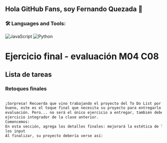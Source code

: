 ## Hola GitHub Fans, soy Fernando Quezada  👋
### 🛠️ Languages and Tools:

![JavaScript](https://img.shields.io/badge/-JavaScript-000000?style=flat&logo=javascript)
![Python](https://img.shields.io/badge/Python-3776AB?style=flat-square&logo=Python&logoColor=white)


# Ejercicio final - evaluación M04 C08
## Lista de tareas
### Retoques finales
```sh

¡Sorpresa! Recuerda que vino trabajando el proyecto del To Do List por clases,
bueno, este es el toque final que necesita su proyecto para entregarlo como
evaluación. Pero... no será el único ejercicio a entregar, también deberá entregar el
ejercicio integrador de la clase anterior.
Comencemos:
En esta sección, agrega los detalles finales: mejorará la estética de los botones y de
los input
Al finalizar, su proyecto debería verse así:

```

